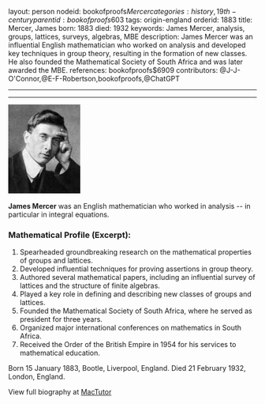 layout: person
nodeid: bookofproofs$Mercer
categories: history,19th-century
parentid: bookofproofs$603
tags: origin-england
orderid: 1883
title: Mercer, James
born: 1883
died: 1932
keywords: James Mercer, analysis, groups, lattices, surveys, algebras, MBE
description: James Mercer was an influential English mathematician who worked on analysis and developed key techniques in group theory, resulting in the formation of new classes. He also founded the Mathematical Society of South Africa and was later awarded the MBE.
references: bookofproofs$6909
contributors: @J-J-O'Connor,@E-F-Robertson,bookofproofs,@ChatGPT

---



---

![Mercer.jpg](https://github.com/bookofproofs/bookofproofs.github.io/blob/main/_sources/_assets/images/portraits/Mercer.jpg?raw=true)

**James Mercer** was an English mathematician who worked in analysis -- in particular in integral equations.

### Mathematical Profile (Excerpt):
1. Spearheaded groundbreaking research on the mathematical properties of groups and lattices.
2. Developed influential techniques for proving assertions in group theory.
3. Authored several mathematical papers, including an influential survey of lattices and the structure of finite algebras.
4. Played a key role in defining and describing new classes of groups and lattices.
5. Founded the Mathematical Society of South Africa, where he served as president for three years.
6. Organized major international conferences on mathematics in South Africa.
7. Received the Order of the British Empire in 1954 for his services to mathematical education.

Born 15 January 1883, Bootle, Liverpool, England. Died 21 February 1932, London, England.

View full biography at [MacTutor](https://mathshistory.st-andrews.ac.uk/Biographies/Mercer/)
